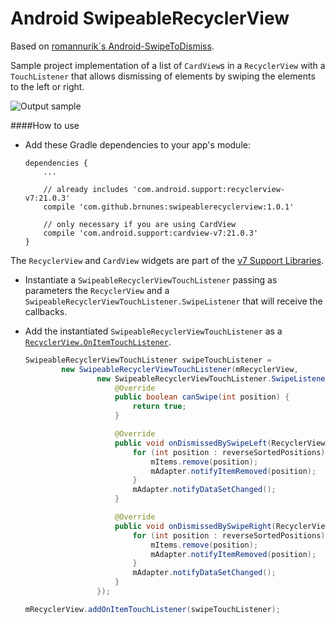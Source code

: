 Android SwipeableRecyclerView
=====================

Based on [romannurik`s Android-SwipeToDismiss](https://github.com/romannurik/Android-SwipeToDismiss).

Sample project implementation of a list of `CardView`s in a `RecyclerView` with a `TouchListener` that allows dismissing of elements by swiping the elements to the left or right.

![Output sample](https://raw.githubusercontent.com/brnunes/SwipeableRecyclerView/master/demo.gif)

####How to use

- Add these Gradle dependencies to your app's module:

    ````
    dependencies {
        ...
        
        // already includes 'com.android.support:recyclerview-v7:21.0.3'
        compile 'com.github.brnunes:swipeablerecyclerview:1.0.1'

        // only necessary if you are using CardView
        compile 'com.android.support:cardview-v7:21.0.3'
    }
    ````
The `RecyclerView` and `CardView` widgets are part of the [v7 Support Libraries](https://developer.android.com/tools/support-library/features.html#v7).
- Instantiate a `SwipeableRecyclerViewTouchListener` passing as parameters the `RecyclerView` and a `SwipeableRecyclerViewTouchListener.SwipeListener` that will receive the callbacks.
- Add the instantiated `SwipeableRecyclerViewTouchListener` as a [`RecyclerView.OnItemTouchListener`](https://developer.android.com/reference/android/support/v7/widget/RecyclerView.OnItemTouchListener.html).

    ```java
    SwipeableRecyclerViewTouchListener swipeTouchListener =
            new SwipeableRecyclerViewTouchListener(mRecyclerView,
                    new SwipeableRecyclerViewTouchListener.SwipeListener() {
                        @Override
                        public boolean canSwipe(int position) {
                            return true;
                        }

                        @Override
                        public void onDismissedBySwipeLeft(RecyclerView recyclerView, int[] reverseSortedPositions) {
                            for (int position : reverseSortedPositions) {
                                mItems.remove(position);
                                mAdapter.notifyItemRemoved(position);
                            }
                            mAdapter.notifyDataSetChanged();
                        }

                        @Override
                        public void onDismissedBySwipeRight(RecyclerView recyclerView, int[] reverseSortedPositions) {
                            for (int position : reverseSortedPositions) {
                                mItems.remove(position);
                                mAdapter.notifyItemRemoved(position);
                            }
                            mAdapter.notifyDataSetChanged();
                        }
                    });

    mRecyclerView.addOnItemTouchListener(swipeTouchListener);
    ````
